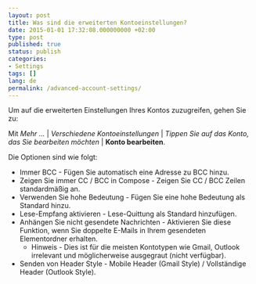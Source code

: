 ```yaml
---
layout: post
title: Was sind die erweiterten Kontoeinstellungen?
date: 2015-01-01 17:32:08.000000000 +02:00
type: post
published: true
status: publish
categories:
- Settings
tags: []
lang: de
permalink: /advanced-account-settings/
---
```


Um auf die erweiterten Einstellungen Ihres Kontos zuzugreifen, gehen Sie zu:

Mit *Mehr ...* \| *Verschiedene Kontoeinstellungen* \| *Tippen Sie auf das Konto, das Sie bearbeiten möchten* \| **Konto bearbeiten**.

Die Optionen sind wie folgt:

* Immer BCC - Fügen Sie automatisch eine Adresse zu BCC hinzu.
* Zeigen Sie immer CC / BCC in Compose - Zeigen Sie CC / BCC Zeilen standardmäßig an. 
* Verwenden Sie hohe Bedeutung - Fügen Sie eine hohe Bedeutung als Standard hinzu.
* Lese-Empfang aktivieren - Lese-Quittung als Standard hinzufügen.
* Anhängen Sie nicht gesendete Nachrichten - Aktivieren Sie diese Funktion, wenn Sie doppelte E-Mails in Ihrem gesendeten Elementordner erhalten.
    * Hinweis - Dies ist für die meisten Kontotypen wie Gmail, Outlook irrelevant und möglicherweise ausgegraut (nicht verfügbar).
* Senden von Header Style - Mobile Header (Gmail Style) / Vollständige Header (Outlook Style).

